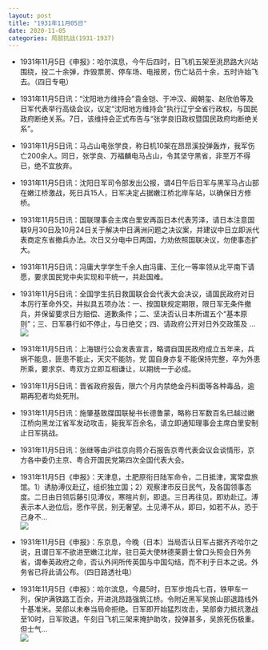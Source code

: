 ```yaml
---
layout: post
title: "1931年11月05日"
date: 2020-11-05
categories: 局部抗战(1931-1937)
---
```


<meta name="referrer" content="no-referrer" />

- 1931年11月5日《申报》：哈尔滨息，今午后四时，日飞机五架至洮昂路大兴站围绕，投二十余弹，炸毁票房、停车场、电报房，伤亡站员十余，五时许始飞去。（四日专电） 

- 1931年11月5日讯：“沈阳地方维持会”袁金铠、于冲汉、阚朝玺、赵欣伯等及日军代表举行高级会议，议定“沈阳地方维持会”执行辽宁全省行政权，与国民政府断绝关系。7日，该维持会正式布告与“张学良旧政权暨国民政府均断绝关系”。 

- 1931年11月5日讯：马占山电张学良，称日机10架在昂昂溪投弹轰炸，我军伤亡200余人。同日，张学良、万福麟电马占山，令其坚守黑省，非至万不得已，绝不宜放弃。 

- 1931年11月5日讯：沈阳日军司令部发出公报，谓4日午后日军与黑军马占山部在嫩江桥激战，死日兵15人，日军决定占据嫩江桥北岸车站，以确保日方修桥。 

- 1931年11月5日讯：国联理事会主席白里安再函日本代表芳泽，请日本注意国联9月30日及10月24日关于解决中日满洲问题之决议案，并建议中日立即派代表商定东省撤兵办法。次日又分电中日两国，力劝依照国联决议，勿使事态扩大。 

- 1931年11月5日讯：冯庸大学学生千余人由冯庸、王化一等率领从北平南下请愿，要求国民党中央实现和平统一，共赴国难。 

- 1931年11月5日讯：全国学生抗日救国联合会代表大会决议，请国民政府对日本厉行革命外交，并拟具五项办法：一、按国联规定期限，限日军无条件撤兵，并保留要求日方赔偿、道歉条件；二、坚决否认日本所谓五个“基本原则”；三、日军暴行如不停止，与日绝交；四、请政府公开对日外交政策及 ... <br/><img src="https://wx3.sinaimg.cn/large/aca367d8ly1gkeb2fd1wtj20c809zaa3.jpg" />

- 1931年11月5日讯：上海银行公会发表宣言，略谓自国民政府成立五年来，兵祸不能息，匪患不能止，天灾不能防，党 国自身亦复不能保持完整，卒为外患所乘，要求京、粤双方立即互相谦让，以期统一于必成。 

- 1931年11月5日讯：晋省政府报告，限六个月内禁绝金丹料面等各种毒品，逾期再犯者均处死刑。 

- 1931年11月5日讯：施肇基致牒国联秘书长德鲁蒙，略称日军数百名已越过嫩江桥向黑龙江省军发动攻击，毙我军百余名，请立即通知理事会主席白里安制止日军挑战。 

- 1931年11月5日讯：张继等由沪往京向蒋介石报告京粤代表会议会谈情形，京方各中委仍主京、粤合开国民党第四次全国代表大会。 

- 1931年11月5日《申报》：天津息，土肥原衔日陆军命令，二日抵津，寓常盘旅馆。1）诱胁溥仪赴辽，组织独立国；2）观察津市反日民气，及各国领事态度。二日由日领后藤引见溥仪，寒暄片刻，即退。三日再往见，即劝赴辽。溥表示本人逊位后，愿作平民，别无奢望。土见溥不从，即曰，如若不从，恐于己身不... <br/><img src="https://wx2.sinaimg.cn/large/aca367d8ly1gke2ea894tj20c80ayaa5.jpg" />

- 1931年11月5日《申报》：东京息，今晚（日本）当局否认日军占据齐齐哈尔之说，且谓日军不欲进至嫩江北岸，驻日英大使林德莱爵士曾口头照会日外务省，谓奉英政府之命，否认外间所传英国与中国勾结，而不利于日本之说。外务省已将此请公布。（四日路透社电） 

- 1931年11月5日《申报》：哈尔滨息，今晨5时，日军步炮兵七百，铁甲车一列，保护满铁路工百余，开进洮昂路强筑江桥。令附近黑军吴旅山部退路线外十基准米。吴部以未奉当局命拒绝。日军即开始猛烈攻击，吴部奋力抵抗激战至10时，日军败退。午刻日飞机三架来掩护助攻，投弹甚多，吴旅死伤极重。但士气... <br/><img src="https://wx3.sinaimg.cn/large/aca367d8ly1gkdyy5abbcj20c80bxq32.jpg" />

